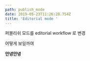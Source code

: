 ```yaml
---
path: publish_mode
date: 2019-05-23T11:26:28.754Z
title: 'Editorial mode '
---
```

퍼블리쉬 모드를 editorial workflow 로 변경

어떻게 보일까여

**안녕안녕**
